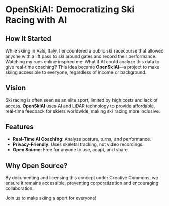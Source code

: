 # OpenSkiAI: Democratizing Ski Racing with AI

## How It Started
While skiing in Vals, Italy, I encountered a public ski racecourse that allowed anyone with a lift pass to ski around gates and record their performance. Watching my runs online inspired me: What if AI could analyze this data to give real-time coaching? This idea became **OpenSkiAI**—a project to make skiing accessible to everyone, regardless of income or background.

## Vision
Ski racing is often seen as an elite sport, limited by high costs and lack of access. **OpenSkiAI** uses AI and LiDAR technology to provide affordable, real-time feedback for skiers worldwide, making ski racing more inclusive.

## Features
- **Real-Time AI Coaching**: Analyze posture, turns, and performance.
- **Privacy-Friendly**: Uses skeletal tracking, not video recordings.
- **Open Source**: Free for anyone to use, adapt, and share.

## Why Open Source?
By documenting and licensing this concept under Creative Commons, we ensure it remains accessible, preventing corporatization and encouraging collaboration.

Join us to make skiing a sport for everyone!
